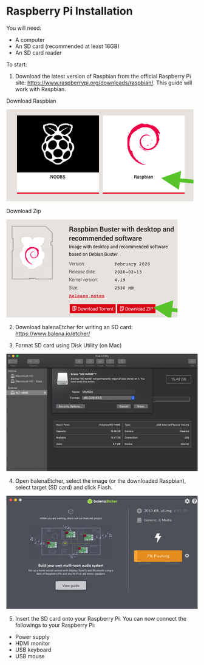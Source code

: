 # Raspberry Pi Installation

You will need:
* A computer
* An SD card (recommended at least 16GB) 
* An SD card reader

To start: 
1. Download the latest version of Raspbian from the official Raspberry Pi site: https://www.raspberrypi.org/downloads/raspbian/. This guide will work with Raspbian.

Download Raspbian

![Raspbian](https://raw.githubusercontent.com/mpipatta/NodeRED/master/images/Raspbian.png)

Download Zip

![DownloadZip](https://raw.githubusercontent.com/mpipatta/NodeRED/master/images/DownloadZip.png)

2. Download balenaEtcher for writing an SD card: https://www.balena.io/etcher/

3. Format SD card using Disk Utility (on Mac) 

![FormatSD](https://raw.githubusercontent.com/mpipatta/NodeRED/master/images/FormatSD.png)

4. Open balenaEtcher, select the image (or the downloaded Raspbian), select target (SD card) and click Flash.

![balena](https://raw.githubusercontent.com/mpipatta/NodeRED/master/images/balenaEtcher.png)

5. Insert the SD card onto your Raspberry Pi. You can now connect the followings to your Raspberry Pi:
* Power supply
* HDMI monitor
* USB keyboard
* USB mouse
